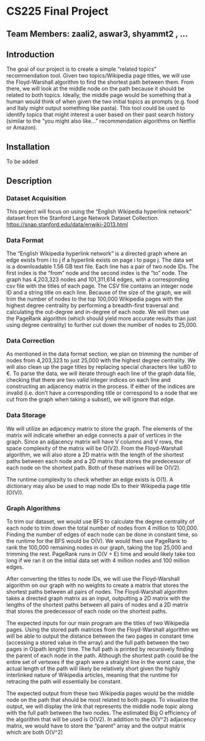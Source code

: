 # CS225 Final Project

## Team Members: zaali2, aswar3, shyammt2 , ...

## Introduction

The goal of our project is to create a simple “related topics” recommendation tool. Given two topics/Wikipedia page titles, we will use the Floyd-Warshall algorithm to find the shortest path between them. From there, we will look at the middle node on the path because it should be related to both topics. Ideally, the middle page would be something that a human would think of when given the two initial topics as prompts (e.g. food and Italy might output something like pasta). This tool could be used to identify topics that might interest a user based on their past search history (similar to the “you might also like…” recommendation algorithms on Netflix or Amazon). 

## Installation
To be added

## Description
### Dataset Acquisition
This project will focus on using the “English Wikipedia hyperlink network” dataset from the Stanford Large Network Dataset Collection. 
https://snap.stanford.edu/data/enwiki-2013.html
### Data Format
The “English Wikipedia hyperlink network” is a directed graph where an edge exists from i to j if a hyperlink exists on page i to page j. 
The data set is a downloadable 1.56 GB text file. Each line has a pair of two node IDs. The first index is the “from” node and the second index is the “to” node. The graph has 4,203,323 nodes and 101,311,614 edges, with a corresponding csv file with the titles of each page. The CSV file contains an integer node ID and a string title on each line. Because of the size of the graph, we will trim the number of nodes to the top 100,000 Wikipedia pages with the highest degree centrality by performing a breadth-first traversal and calculating the out-degree and in-degree of each node. We will then use the PageRank algorithm (which should yield more accurate results than just using degree centrality) to further cut down the number of nodes to 25,000. 
### Data Correction
As mentioned in the data format section, we plan on trimming the number of nodes from 4,203,323 to just 25,000 with the highest degree centrality. We will also clean up the page titles by replacing special characters like \u80 to €. To parse the data, we will iterate through each line of the graph data file, checking that there are two valid integer indices on each line and constructing an adjacency matrix in the process. If either of the indices are invalid (i.e. don’t have a corresponding title or correspond to a node that we cut from the graph when taking a subset), we will ignore that edge. 
### Data Storage
We will utilize an adjacency matrix to store the graph. The elements of the matrix will indicate whether an edge connects a pair of vertices in the graph. Since an adjacency matrix will have V columns and V rows, the space complexity of the matrix will be O(V2). From the Floyd-Warshall algorithm, we will also store a 2D matrix with the length of the shortest paths between each node and a 2D matrix that stores the predecessor of each node on the shortest path. Both of these matrixes will be O(V2). 

The runtime complexity to check whether an edge exists is O(1). A dictionary may also be used to map node IDs to their Wikipedia page title (O(V)).
### Graph Algorithms
To trim our dataset, we would use BFS to calculate the degree centrality of each node to trim down the total number of nodes from 4 million to 100,000. Finding the number of edges of each node can be done in constant time, so the runtime for the BFS would be O(V). We would then use PageRank to rank the 100,000 remaining nodes in our graph, taking the top 25,000 and trimming the rest. PageRank runs in O(V + E) time and would likely take too long if we ran it on the initial data set with 4 million nodes and 100 million edges.

After converting the titles to node IDs, we will use the Floyd-Warshall algorithm on our graph with no weights to create a matrix that stores the shortest paths between all pairs of nodes. The Floyd-Warshall algorithm takes a directed graph matrix as an input, outputting a 2D matrix with the lengths of the shortest paths between all pairs of nodes and a 2D matrix that stores the predecessor of each node on the shortest paths. 

The expected inputs for our main program are the titles of two Wikipedia pages. Using the stored path matrices from the Floyd-Warshall algorithm we will be able to output the distance between the two pages in constant time (accessing a stored value in the array) and the full path between the two pages in O(path length) time. The full path is printed by recursively finding the parent of each node in the path. Although the shortest path could be the entire set of vertexes if the graph were a straight line in the worst case, the actual length of the path will likely be relatively short given the highly interlinked nature of Wikipedia articles, meaning that the runtime for retracing the path will essentially be constant. 

The expected output from these two Wikipedia pages would be the middle node on the path that should be most related to both pages. To visualize the output, we will display the link that represents the middle node topic along with the full path between the two nodes. The estimated Big O efficiency of the algorithm that will be used is O(V2). In addition to the O(V^2) adjacency matrix, we would have to store the “parent” array and the output matrix which are both O(V^2)






